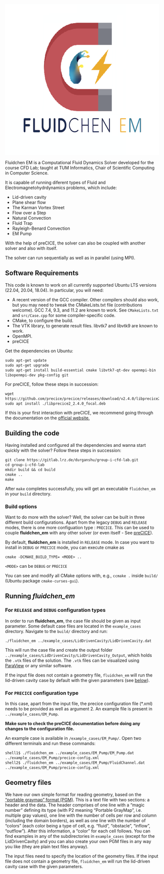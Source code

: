 <div align="center">
  <img width="650" height="492" src="FluidchenEMLogo.png">
</div>

Fluidchen EM is a Computational Fluid Dynamics Solver developed for the course CFD Lab; taught at TUM Informatics, Chair of Scientific Computing in Computer Science.

It is capable of running diferent types of Fluid and Electromagnetohydrdynamics problems, which include:
- Lid-driven cavity
- Plane shear flow
- The Karman Vortex Street
- Flow over a Step
- Natural Convection
- Fluid Trap
- Rayleigh-Benard Convection
- EM Pump

With the help of preCICE, the solver can also be coupled with another solver and also with itself.

The solver can run sequentially as well as in parallel (using MPI).


## Software Requirements

This code is known to work on all currently supported Ubuntu LTS versions (22.04, 20.04, 18.04).
In particular, you will need:

- A recent version of the GCC compiler. Other compilers should also work, but you may need to tweak the CMakeLists.txt file (contributions welcome). GCC 7.4, 9.3, and 11.2 are known to work. See `CMakeLists.txt` and `src/Case.cpp` for some compiler-specific code.
- CMake, to configure the build.
- The VTK library, to generate result files. libvtk7 and libvtk9 are known to work.
- OpenMPI.
- preCICE

Get the dependencies on Ubuntu:

```shell
sudo apt-get update
sudo apt-get upgrade
sudo apt-get install build-essential cmake libvtk7-qt-dev openmpi-bin libopenmpi-dev pkg-config git
```
For preCICE, follow these steps in succession:

```shell
wget https://github.com/precice/precice/releases/download/v2.4.0/libprecice2_2.4.0_focal.deb
sudo apt install ./libprecice2_2.4.0_focal.deb
```
If this is your first interaction with preCICE, we recommend going through the documentation on the [official website.](https://precice.org/)

## Building the code

Having installed and configured all the dependencies and wanna start quickly with the solver? Follow these steps in succession:

```shell
git clone https://gitlab.lrz.de/durganshu/group-i-cfd-lab.git
cd group-i-cfd-lab
mkdir build && cd build
cmake ..
make
```

After `make` completes successfully, you will get an executable `fluidchen_em` in your `build` directory.

### Build options

Want to do more with the solver? Well, the solver can be built in three different build configurations. Apart from the legacy `DEBUG` and `RELEASE` modes, there is one more configuation type : `PRECICE`. This can be used to couple **fluidchen_em** with any other solver (or even itself - See [preCICE](https://precice.org/)). 

By default, **fluidchen_em** is installed in `RELEASE` mode. In case you want to install in `DEBUG` or `PRECICE` mode, you can execute cmake as

```shell
cmake -DCMAKE_BUILD_TYPE= <MODE> ..
```
`<MODE>` can be `DEBUG` or `PRECICE`

You can see and modify all CMake options with, e.g., `ccmake .` inside `build/` (Ubuntu package `cmake-curses-gui`).

## Running _fluidchen_em_

### For `RELEASE` and `DEBUG` configuration types

In order to run **fluidchen_em**, the case file should be given as input parameter. Some default case files are located in the `example_cases` directory. Navigate to the `build/` directory and run:

```shell
./fluidchen_em ../example_cases/LidDrivenCavity/LidDrivenCavity.dat
```

This will run the case file and create the output folder `../example_cases/LidDrivenCavity/LidDrivenCavity_Output`, which holds the `.vtk` files of the solution. The `.vtk` files can be visualized using [ParaView](https://www.paraview.org/) or any similar software.

If the input file does not contain a geometry file, `fluidchen_em` will run the lid-driven cavity case by default with the given parameters (see [below](https://gitlab.lrz.de/durganshu/group-i-cfd-lab/-/blob/EMHD_precice/README.md#geometry-files)).

### For `PRECICE` configuration type

In this case, apart from the input file, the precice configuration file (*.xml) needs to be provided as well as argument 2. An example file is present in `../example_cases/EM_Pump`. 

**Make sure to check the preCICE documentation before doing any changes to the configuration file.**

An example case is available in `/example_cases/EM_Pump/`. Open two different terminals and run these commands:

```shell
shell1$ ./fluidchen_em ../example_cases/EM_Pump/EM_Pump.dat ../example_cases/EM_Pump/precice-config.xml
shell2$ ./fluidchen_em ../example_cases/EM_Pump/FluidChannel.dat ../example_cases/EM_Pump/precice-config.xml
```
## Geometry files

We have our own simple format for reading geometry, based on the [“portable graymap” format (PGM)](https://en.wikipedia.org/wiki/Netpbm#File_formats). This is a text file with two sections: a header and the data. The header comprises of one line with a “magic number” defining its type (with P2 meaning “Portable GrayMap”, i.e. multiple gray values), one line with the number of cells per row and column (including the domain borders), as well as one line with the number of “colors” (each color being a type of cell, e.g. “fluid”, “obstacle”, “inflow”, “outflow”). After this information, a “color” for each cell follows. You can find examples in any of the subdirectories in `example_cases` (except for the LidDrivenCavity) and you can also create your own PGM files in any way you like (they are plain text files anyway).

The input files need to specify the location of the geometry files. If the input file does not contain a geometry file, `fluidchen_em` will run the lid-driven cavity case with the given parameters.
